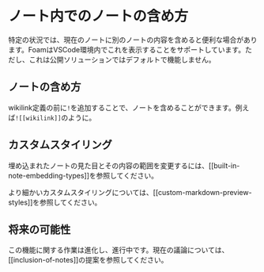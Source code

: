 # ノート内でのノートの含め方

特定の状況では、現在のノートに別のノートの内容を含めると便利な場合があります。FoamはVSCode環境内でこれを表示することをサポートしています。ただし、これは公開ソリューションではデフォルトで機能しません。

## ノートの含め方

wikilink定義の前に`!`を追加することで、ノートを含めることができます。例えば`![[wikilink]]`のように。

## カスタムスタイリング

埋め込まれたノートの見た目とその内容の範囲を変更するには、[[built-in-note-embedding-types]]を参照してください。

より細かいカスタムスタイリングについては、[[custom-markdown-preview-styles]]を参照してください。

## 将来の可能性

この機能に関する作業は進化し、進行中です。現在の議論については、[[inclusion-of-notes]]の提案を参照してください。



